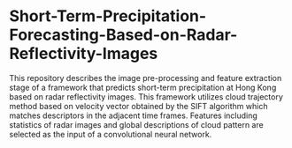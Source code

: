 # Short-Term-Precipitation-Forecasting-Based-on-Radar-Reflectivity-Images

This repository describes the image pre-processing and feature extraction stage of a framework that predicts short-term precipitation at Hong Kong based on radar reflectivity images. This framework utilizes cloud trajectory method based on velocity vector obtained by the SIFT algorithm which matches descriptors in the adjacent time frames. Features including statistics of radar images and global descriptions of cloud pattern are selected as the input of a convolutional neural network.

